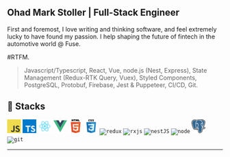 
## Ohad Mark Stoller | <strong>Full-Stack Engineer</strong>
First and foremost, I love writing and thinking software, and feel extremely lucky to have found my passion. 
I help shaping the future of fintech in the automotive world @ Fuse.

#RTFM.

> Javascript/Typescript, React, Vue, node.js (Nest, Express), State Management (Redux-RTK Query, Vuex), Styled Components, PostgreSQL, Protobuf, Firebase, Jest & Puppeteer, CI/CD, Git.


## 🚀 Stacks

<code><img height="32" src="https://raw.githubusercontent.com/github/explore/80688e429a7d4ef2fca1e82350fe8e3517d3494d/topics/javascript/javascript.png" alt="Javascript"/></code>
<code><img height="32" src="https://raw.githubusercontent.com/github/explore/80688e429a7d4ef2fca1e82350fe8e3517d3494d/topics/typescript/typescript.png" alt="Typescript"/></code>
<code><img height="32" src="https://raw.githubusercontent.com/github/explore/80688e429a7d4ef2fca1e82350fe8e3517d3494d/topics/react/react.png" alt="React"/></code>
<code><img height="32" src="https://raw.githubusercontent.com/github/explore/80688e429a7d4ef2fca1e82350fe8e3517d3494d/topics/vue/vue.png" alt="vue"/></code>
<code><img height="32" src="https://raw.githubusercontent.com/github/explore/80688e429a7d4ef2fca1e82350fe8e3517d3494d/topics/html/html.png" alt="HTML5"/></code>
<code><img height="32" src="https://raw.githubusercontent.com/github/explore/80688e429a7d4ef2fca1e82350fe8e3517d3494d/topics/css/css.png" alt="CSS"/></code>
<code><img height="32" src="https://seeklogo.com/images/R/redux-logo-9CA6836C12-seeklogo.com.png" alt="redux"/></code>
<code><img height="32" src="https://seeklogo.com/images/R/rxjs-logo-DD3DF87EEF-seeklogo.com.png" alt="rxjs"/></code>
<code><img height="32" src="https://seeklogo.com/images/N/nestjs-logo-09342F76C0-seeklogo.com.png" alt="nestJS"/></code>
<code><img height="32" src="https://www.pngfind.com/pngs/m/683-6833893_node-js-logo-png-transparent-png.png" alt="node"/></code>
<code><img height="32" src="https://raw.githubusercontent.com/github/explore/80688e429a7d4ef2fca1e82350fe8e3517d3494d/topics/postgresql/postgresql.png" alt="PostegreSQL"/></code>
<code><img height="32" src="https://git-scm.com/images/logos/downloads/Git-Icon-1788C.png" alt="git"/></code>

---



